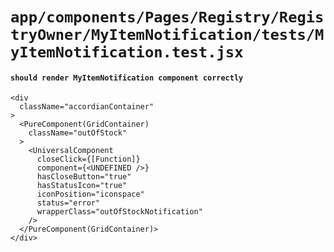 # `app/components/Pages/Registry/RegistryOwner/MyItemNotification/tests/MyItemNotification.test.jsx`

#### `should render MyItemNotification component correctly`

```
<div
  className="accordianContainer"
>
  <PureComponent(GridContainer)
    className="outOfStock"
  >
    <UniversalComponent
      closeClick={[Function]}
      component={<UNDEFINED />}
      hasCloseButton="true"
      hasStatusIcon="true"
      iconPosition="iconspace"
      status="error"
      wrapperClass="outOfStockNotification"
    />
  </PureComponent(GridContainer)>
</div>
```

